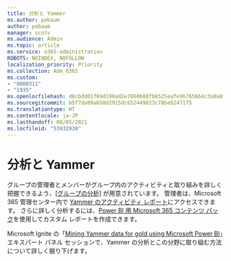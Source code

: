 ```yaml
---
title: 分析と Yammer
ms.author: pebaum
author: pebaum
manager: scotv
ms.audience: Admin
ms.topic: article
ms.service: o365-administration
ROBOTS: NOINDEX, NOFOLLOW
localization_priority: Priority
ms.collection: Adm_O365
ms.custom:
- "9000311"
- "1935"
ms.openlocfilehash: d8cbdd01f69d198ad2e7660b88fb6525eafe9b765664c3a0a8f958bb713566d1
ms.sourcegitcommit: b5f7da89a650d2915dc652449623c78be6247175
ms.translationtype: HT
ms.contentlocale: ja-JP
ms.lasthandoff: 08/05/2021
ms.locfileid: "53932930"
---
```

# <a name="analytics-and-yammer"></a>分析と Yammer

グループの管理者とメンバーがグループ内のアクティビティと取り組みを詳しく把握できるよう、[[グループの分析]](https://support.office.com/article/view-group-insights-in-yammer-73f9fa6d-d442-4f25-9194-d5317c9328ab) が用意されています。 管理者は、Microsoft 365 管理センター内で [Yammer のアクティビティ レポート](https://docs.microsoft.com/microsoft-365/admin/activity-reports/yammer-activity-report)にアクセスできます。 さらに詳しく分析するには、[Power BI 用 Microsoft 365 コンテンツ パック](https://docs.microsoft.com/microsoft-365/admin/usage-analytics/enable-usage-analytics)を使用してカスタム レポートを作成できます。

Microsoft Ignite の「[Mining Yammer data for gold using Microsoft Power BI](https://aka.ms/MiningYammerDataIgnite2017)」エキスパート パネル セッションで、Yammer の分析とこの分野に取り組む方法について詳しく掘り下げます。
